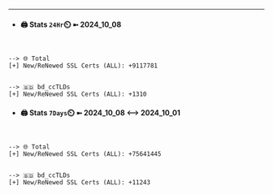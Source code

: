 

---
- #### 🖨️ **Stats** `24Hr`⏲️ ➼ 2024_10_08
```console


--> 🌐 Total
[+] New/ReNewed SSL Certs (ALL): +9117781


--> 🇧🇩 bd_ccTLDs
[+] New/ReNewed SSL Certs (ALL): +1310

```

- #### 🖨️ **Stats** `7Days`⏲️ ➼ 2024_10_08 <--> 2024_10_01
```console


--> 🌐 Total
[+] New/ReNewed SSL Certs (ALL): +75641445


--> 🇧🇩 bd_ccTLDs
[+] New/ReNewed SSL Certs (ALL): +11243

```

